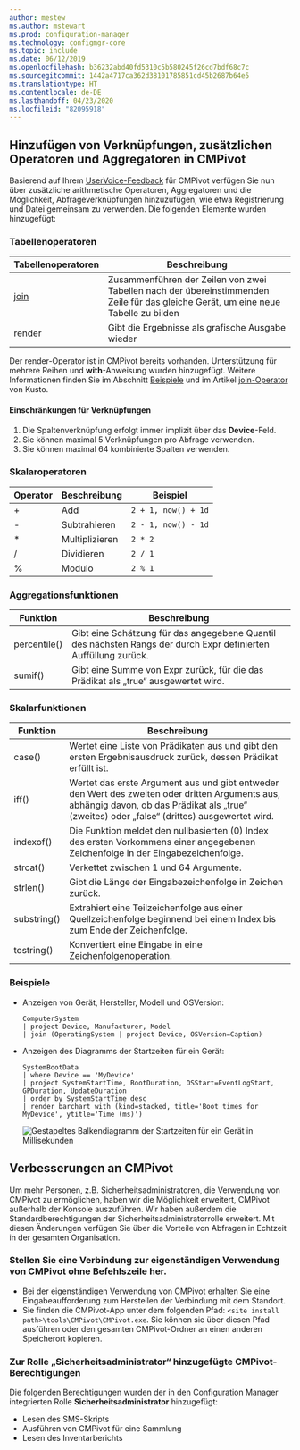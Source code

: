 ```yaml
---
author: mestew
ms.author: mstewart
ms.prod: configuration-manager
ms.technology: configmgr-core
ms.topic: include
ms.date: 06/12/2019
ms.openlocfilehash: b36232abd40fd5310c5b580245f26cd7bdf68c7c
ms.sourcegitcommit: 1442a4717ca362d38101785851cd45b2687b64e5
ms.translationtype: HT
ms.contentlocale: de-DE
ms.lasthandoff: 04/23/2020
ms.locfileid: "82095918"
---
```

## <a name="add-joins-additional-operators-and-aggregators-in-cmpivot"></a><a name="bkmk_cmpivot"></a> Hinzufügen von Verknüpfungen, zusätzlichen Operatoren und Aggregatoren in CMPivot
<!--4054074-->
 Basierend auf Ihrem [UserVoice-Feedback](https://configurationmanager.uservoice.com/forums/300492-ideas/suggestions/35636239-cmpivot-additional-operators-and-joins) für CMPivot verfügen Sie nun über zusätzliche arithmetische Operatoren, Aggregatoren und die Möglichkeit, Abfrageverknüpfungen hinzuzufügen, wie etwa Registrierung und Datei gemeinsam zu verwenden. Die folgenden Elemente wurden hinzugefügt:

### <a name="table-operators"></a>Tabellenoperatoren

|Tabellenoperatoren| Beschreibung|
|-----|-----|
| [join](https://docs.microsoft.com/azure/kusto/query/joinoperator)| Zusammenführen der Zeilen von zwei Tabellen nach der übereinstimmenden Zeile für das gleiche Gerät, um eine neue Tabelle zu bilden|
|render|Gibt die Ergebnisse als grafische Ausgabe wieder|

Der render-Operator ist in CMPivot bereits vorhanden. Unterstützung für mehrere Reihen und **with**-Anweisung wurden hinzugefügt. Weitere Informationen finden Sie im Abschnitt [Beispiele](#bkmk_cmpivot-examples) und im Artikel [join-Operator](https://docs.microsoft.com/azure/kusto/query/joinoperator) von Kusto. 

#### <a name="limitations-for-joins"></a>Einschränkungen für Verknüpfungen

1. Die Spaltenverknüpfung erfolgt immer implizit über das **Device**-Feld.
1. Sie können maximal 5 Verknüpfungen pro Abfrage verwenden.
1. Sie können maximal 64 kombinierte Spalten verwenden.

### <a name="scalar-operators"></a>Skalaroperatoren

|Operator| Beschreibung|Beispiel|
|-----|-----|-----|
| + | Add| `2 + 1, now() + 1d`|
| - |  Subtrahieren| `2 - 1, now() - 1d`|
| * | Multiplizieren| `2 * 2`|
| / | Dividieren | `2 / 1`|
| % | Modulo | `2 % 1`

### <a name="aggregation-functions"></a>Aggregationsfunktionen

|Funktion| Beschreibung|
|-----|-----|
| percentile()| Gibt eine Schätzung für das angegebene Quantil des nächsten Rangs der durch Expr definierten Auffüllung zurück.|
| sumif() | Gibt eine Summe von Expr zurück, für die das Prädikat als „true“ ausgewertet wird.|

### <a name="scalar-functions"></a>Skalarfunktionen

|Funktion| Beschreibung|
|-----|-----|
| case()| Wertet eine Liste von Prädikaten aus und gibt den ersten Ergebnisausdruck zurück, dessen Prädikat erfüllt ist. |
| iff() | Wertet das erste Argument aus und gibt entweder den Wert des zweiten oder dritten Arguments aus, abhängig davon, ob das Prädikat als „true“ (zweites) oder „false“ (drittes) ausgewertet wird.|
 | indexof() | Die Funktion meldet den nullbasierten (0) Index des ersten Vorkommens einer angegebenen Zeichenfolge in der Eingabezeichenfolge.|
| strcat() | Verkettet zwischen 1 und 64 Argumente. |
| strlen()| Gibt die Länge der Eingabezeichenfolge in Zeichen zurück.|
| substring() | Extrahiert eine Teilzeichenfolge aus einer Quellzeichenfolge beginnend bei einem Index bis zum Ende der Zeichenfolge. |
| tostring() | Konvertiert eine Eingabe in eine Zeichenfolgenoperation. |


### <a name="examples"></a><a name="bkmk_cmpivot-examples"></a> Beispiele

- Anzeigen von Gerät, Hersteller, Modell und OSVersion:

   ``` Kusto
   ComputerSystem
   | project Device, Manufacturer, Model
   | join (OperatingSystem | project Device, OSVersion=Caption)
   ```

- Anzeigen des Diagramms der Startzeiten für ein Gerät:

   ``` Kusto
   SystemBootData
   | where Device == 'MyDevice'
   | project SystemStartTime, BootDuration, OSStart=EventLogStart, GPDuration, UpdateDuration
   | order by SystemStartTime desc
   | render barchart with (kind=stacked, title='Boot times for MyDevice', ytitle='Time (ms)')
   ```
 
   ![Gestapeltes Balkendiagramm der Startzeiten für ein Gerät in Millisekunden](../../media/4054074-render-using-with-statement.png)


## <a name="improvements-to-cmpivot"></a>Verbesserungen an CMPivot

Um mehr Personen, z.B. Sicherheitsadministratoren, die Verwendung von CMPivot zu ermöglichen, haben wir die Möglichkeit erweitert, CMPivot außerhalb der Konsole auszuführen. Wir haben außerdem die Standardberechtigungen der Sicherheitsadministratorrolle erweitert. Mit diesen Änderungen verfügen Sie über die Vorteile von Abfragen in Echtzeit in der gesamten Organisation.

### <a name="connect-to-cmpivot-standalone-without-using-the-command-line"></a>Stellen Sie eine Verbindung zur eigenständigen Verwendung von CMPivot ohne Befehlszeile her.
<!--4619340-->

- Bei der eigenständigen Verwendung von CMPivot erhalten Sie eine Eingabeaufforderung zum Herstellen der Verbindung mit dem Standort. 
- Sie finden die CMPivot-App unter dem folgenden Pfad: `<site install path>\tools\CMPivot\CMPivot.exe`. Sie können sie über diesen Pfad ausführen oder den gesamten CMPivot-Ordner an einen anderen Speicherort kopieren.
 
### <a name="added-cmpivot-permissions-to-the-security-administrator-role"></a>Zur Rolle „Sicherheitsadministrator“ hinzugefügte CMPivot-Berechtigungen
<!--4683130-->

Die folgenden Berechtigungen wurden der in den Configuration Manager integrierten Rolle **Sicherheitsadministrator** hinzugefügt:
- Lesen des SMS-Skripts
- Ausführen von CMPivot für eine Sammlung
- Lesen des Inventarberichts

